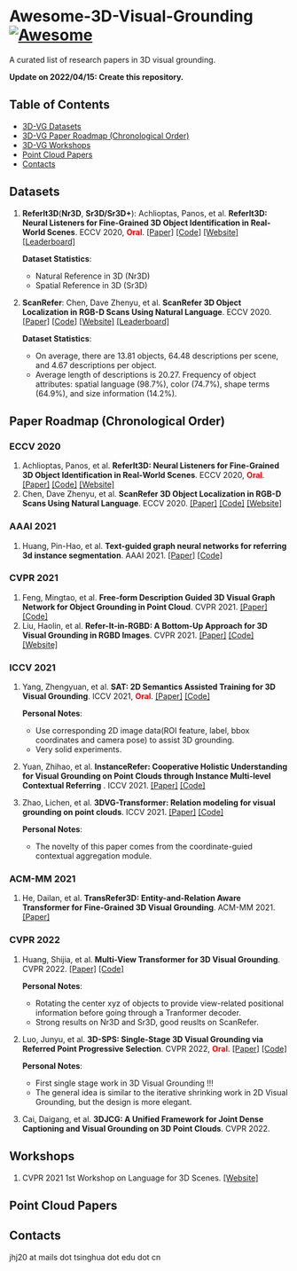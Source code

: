 # Awesome-3D-Visual-Grounding [![Awesome](https://cdn.rawgit.com/sindresorhus/awesome/d7305f38d29fed78fa85652e3a63e154dd8e8829/media/badge.svg)](https://github.com/jianghaojun/Awesome-3D-Visual-Grounding)

A curated list of research papers in 3D visual grounding. 

**Update on 2022/04/15: Create this repository.**

## Table of Contents

- [3D-VG Datasets](#datasets)
- [3D-VG Paper Roadmap (Chronological Order)](#paper-roadmap-chronological-order)
- [3D-VG Workshops](#workshops)
- [Point Cloud Papers](#point-cloud-papers)
- [Contacts](#contacts)

<!-- 1. First Author. **Paper Name**. Conf. [[Paper]]() [[Code]]() [[Website]]() -->

## Datasets
1. **ReferIt3D**(**Nr3D**, **Sr3D/Sr3D+**): Achlioptas, Panos, et al. **ReferIt3D: Neural Listeners for Fine-Grained 3D Object Identification in Real-World Scenes**. ECCV 2020, <font color=Red>**Oral**</font>. [[Paper]](https://www.ecva.net/papers/eccv_2020/papers_ECCV/papers/123460409.pdf) [[Code]](https://github.com/referit3d/referit3d) [[Website]](https://referit3d.github.io/) [[Leaderboard]](https://referit3d.github.io/benchmarks.html)

    **Dataset Statistics**: 
    - Natural Reference in 3D (Nr3D)
    - Spatial Reference in 3D (Sr3D)
 
2. **ScanRefer**: Chen, Dave Zhenyu, et al. **ScanRefer 3D Object Localization in RGB-D Scans Using Natural Language**. ECCV 2020. [[Paper]](https://arxiv.org/abs/1912.08830) [[Code]](https://github.com/daveredrum/ScanRefer) [[Website]](https://daveredrum.github.io/ScanRefer/) [[Leaderboard]](http://kaldir.vc.in.tum.de/scanrefer_benchmark/)

    **Dataset Statistics**: 
    - On average, there are 13.81 objects, 64.48 descriptions per scene, and 4.67 descriptions per object.
    - Average length of descriptions is 20.27. Frequency of object attributes: spatial language (98.7%), color (74.7%), shape terms (64.9%), and size information (14.2%).

## Paper Roadmap (Chronological Order)
### ECCV 2020
1. Achlioptas, Panos, et al. **ReferIt3D: Neural Listeners for Fine-Grained 3D Object Identification in Real-World Scenes**. ECCV 2020, <font color=Red>**Oral**</font>. [[Paper]](https://www.ecva.net/papers/eccv_2020/papers_ECCV/papers/123460409.pdf) [[Code]](https://github.com/referit3d/referit3d) [[Website]](https://referit3d.github.io/)
2. Chen, Dave Zhenyu, et al. **ScanRefer 3D Object Localization in RGB-D Scans Using Natural Language**. ECCV 2020. [[Paper]](https://arxiv.org/abs/1912.08830) [[Code]](https://github.com/daveredrum/ScanRefer) [[Website]](https://daveredrum.github.io/ScanRefer/)

### AAAI 2021
1. Huang, Pin-Hao, et al. **Text-guided graph neural networks for referring 3d instance segmentation**. AAAI 2021. [[Paper]](https://ojs.aaai.org/index.php/AAAI/article/view/16253) [[Code]](https://github.com/hanhung/TGNN)

### CVPR 2021
1. Feng, Mingtao, et al. **Free-form Description Guided 3D Visual Graph Network for Object Grounding in Point Cloud**. CVPR 2021. [[Paper]](https://arxiv.org/abs/2103.16381) [[Code]](https://github.com/PNXD/FFL-3DOG)
2. Liu, Haolin, et al. **Refer-It-in-RGBD: A Bottom-Up Approach for 3D Visual Grounding in RGBD Images**. CVPR 2021. [[Paper]](https://arxiv.org/abs/2103.07894) [[Code]](https://github.com/UncleMEDM/Refer-it-in-RGBD) [[Website]](https://unclemedm.github.io/Refer-it-in-RGBD/)

### ICCV 2021
1. Yang, Zhengyuan, et al. **SAT: 2D Semantics Assisted Training for 3D Visual Grounding**. ICCV 2021, <font color=Red>**Oral**</font>. [[Paper]](https://arxiv.org/abs/2105.11450) [[Code]](https://github.com/zyang-ur/SAT)

    **Personal Notes**: 
    - Use corresponding 2D image data(ROI feature, label, bbox coordinates and camera pose) to assist 3D grounding.
    - Very solid experiments.

2. Yuan, Zhihao, et al. **InstanceRefer: Cooperative Holistic Understanding for Visual Grounding on Point Clouds through Instance Multi-level Contextual Referring** . ICCV 2021. [[Paper]](https://arxiv.org/abs/2103.01128) [[Code]](https://github.com/CurryYuan/InstanceRefer)
3. Zhao, Lichen, et al. **3DVG-Transformer: Relation modeling for visual grounding on point clouds**. ICCV 2021. [[Paper]](https://openaccess.thecvf.com/content/ICCV2021/papers/Zhao_3DVG-Transformer_Relation_Modeling_for_Visual_Grounding_on_Point_Clouds_ICCV_2021_paper.pdf) [[Code]](https://github.com/zlccccc/3DVG-Transformer)

    **Personal Notes**: 
    - The novelty of this paper comes from the coordinate-guied contextual aggregation module.

### ACM-MM 2021
1. He, Dailan, et al. **TransRefer3D: Entity-and-Relation Aware Transformer for Fine-Grained 3D Visual Grounding**. ACM-MM 2021. [[Paper]](https://arxiv.org/abs/2108.02388)

### CVPR 2022
1. Huang, Shijia, et al. **Multi-View Transformer for 3D Visual Grounding**. CVPR 2022. [[Paper]](https://arxiv.org/abs/2204.02174) [[Code]](https://github.com/sega-hsj/MVT-3DVG)

    **Personal Notes**: 
    - Rotating the center xyz of objects to provide view-related positional information before going through a Tranformer decoder. 
    - Strong results on Nr3D and Sr3D, good reuslts on ScanRefer.

2. Luo, Junyu, et al. **3D-SPS: Single-Stage 3D Visual Grounding via Referred Point Progressive Selection**. CVPR 2022, <font color=Red>**Oral**</font>. [[Paper]](https://arxiv.org/abs/2204.06272) [[Code]](https://github.com/fjhzhixi/3D-SPS)
    
    **Personal Notes**: 
    - First single stage work in 3D Visual Grounding !!!
    - The general idea is similar to the iterative shrinking work in 2D Visual Grounding, but the design is more elegant.

3. Cai, Daigang, et al. **3DJCG: A Unified Framework for Joint Dense Captioning and Visual Grounding on 3D Point Clouds**. CVPR 2022.


## Workshops
1. CVPR 2021 1st Workshop on Language for 3D Scenes. [[Website]](https://language3dscenes.github.io/)
  
## Point Cloud Papers


## Contacts
jhj20 at mails dot tsinghua dot edu dot cn
